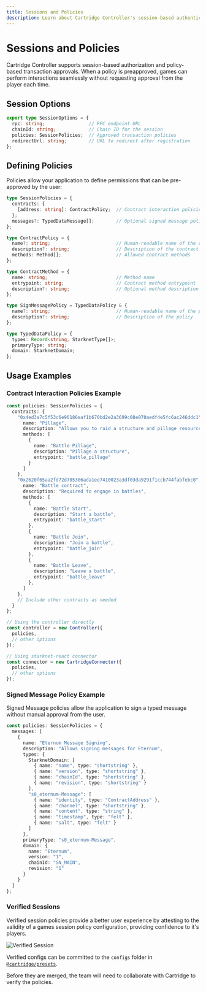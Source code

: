 ```yaml
---
title: Sessions and Policies
description: Learn about Cartridge Controller's session-based authentication and policy-based transaction approvals system.
---
```


# Sessions and Policies

Cartridge Controller supports session-based authorization and policy-based transaction approvals. When a policy is preapproved, games can perform interactions seamlessly without requesting approval from the player each time.

## Session Options

```typescript
export type SessionOptions = {
  rpc: string;                // RPC endpoint URL
  chainId: string;            // Chain ID for the session
  policies: SessionPolicies;  // Approved transaction policies
  redirectUrl: string;        // URL to redirect after registration
};
```

## Defining Policies

Policies allow your application to define permissions that can be pre-approved by the user:

```typescript
type SessionPolicies = {
  contracts: {
    [address: string]: ContractPolicy;  // Contract interaction policies
  };
  messages?: TypedDataMessage[];        // Optional signed message policies
};

type ContractPolicy = {
  name?: string;                        // Human-readable name of the contract
  description?: string;                 // Description of the contract
  methods: Method[];                    // Allowed contract methods
};

type ContractMethod = {
  name: string;                         // Method name
  entrypoint: string;                   // Contract method entrypoint
  description?: string;                 // Optional method description
};

type SignMessagePolicy = TypedDataPolicy & {
  name?: string;                        // Human-readable name of the policy
  description?: string;                 // Description of the policy
};

type TypedDataPolicy = {
  types: Record<string, StarknetType[]>;
  primaryType: string;
  domain: StarknetDomain;
};
```

## Usage Examples

### Contract Interaction Policies Example

```typescript
const policies: SessionPolicies = {
  contracts: {
    "0x4ed3a7c5f53c6e96186eaf1b670bd2e2a3699c08e070aedf4e5fc6ac246ddc1": {
      name: "Pillage",
      description: "Allows you to raid a structure and pillage resources",
      methods: [
        {
          name: "Battle Pillage",
          description: "Pillage a structure",
          entrypoint: "battle_pillage"
        }
      ]
    },
    "0x2620f65aa2fd72d705306ada1ee7410023a3df03da9291f1ccb744fabfebc0": {
      name: "Battle contract",
      description: "Required to engage in battles",
      methods: [
        {
          name: "Battle Start",
          description: "Start a battle",
          entrypoint: "battle_start"
        },
        {
          name: "Battle Join",
          description: "Join a battle",
          entrypoint: "battle_join"
        },
        {
          name: "Battle Leave",
          description: "Leave a battle",
          entrypoint: "battle_leave"
        },
      ]
    },
    // Include other contracts as needed
  }
};

// Using the controller directly
const controller = new Controller({
  policies,
  // other options
});

// Using starknet-react connector
const connector = new CartridgeConnector({
  policies,
  // other options
});
```

### Signed Message Policy Example

Signed Message policies allow the application to sign a typed message without manual approval from the user.

```typescript
const policies: SessionPolicies = {
  messages: [
    {
      name: "Eternum Message Signing",
      description: "Allows signing messages for Eternum",
      types: {
        StarknetDomain: [
          { name: "name", type: "shortstring" },
          { name: "version", type: "shortstring" },
          { name: "chainId", type: "shortstring" },
          { name: "revision", type: "shortstring" }
        ],
        "s0_eternum-Message": [
          { name: "identity", type: "ContractAddress" },
          { name: "channel", type: "shortstring" },
          { name: "content", type: "string" },
          { name: "timestamp", type: "felt" },
          { name: "salt", type: "felt" }
        ]
      },
      primaryType: "s0_eternum-Message",
      domain: {
        name: "Eternum",
        version: "1",
        chainId: "SN_MAIN",
        revision: "1"
      }
    }
  ]
};
```

### Verified Sessions


Verified session policies provide a better user experience by attesting to the validity of a games session policy configuration, providing confidence to it's players.

![Verified Session](/verified-session.svg)

Verified configs can be committed to the `configs` folder in [`@cartridge/presets`](https://github.com/cartridge-gg/presets/tree/main/configs).

Before they are merged, the team will need to collaborate with Cartridge to verify the policies.
